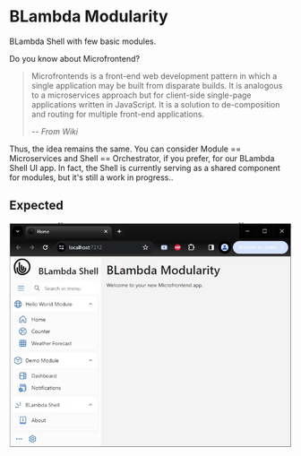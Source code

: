 # BLambda Modularity

BLambda Shell with few basic modules.

Do you know about Microfrontend?

>Microfrontends is a front-end web development pattern in which a single application may be built from disparate builds. It is analogous to a microservices approach but for client-side single-page applications written in JavaScript. It is a solution to de-composition and routing for multiple front-end applications.
>
>-- <cite>From Wiki</cite>

Thus, the idea remains the same. You can consider Module == Microservices and Shell == Orchestrator, if you prefer, for our BLambda Shell UI app. In fact, the Shell is currently serving as a shared component for modules, but it's still a work in progress..

## Expected
![Demo](screenshort.jpg?raw=true)